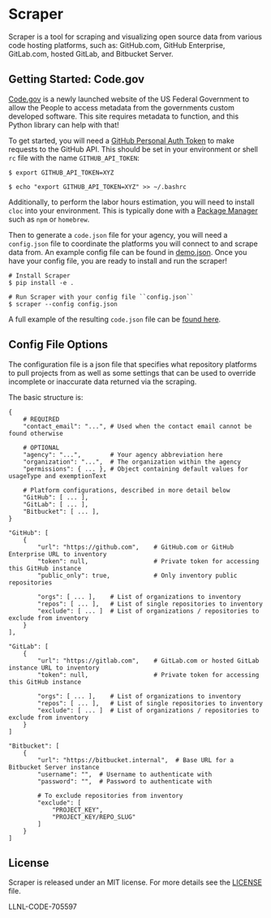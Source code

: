 # Scraper

Scraper is a tool for scraping and visualizing open source data from various
code hosting platforms, such as: GitHub.com, GitHub Enterprise, GitLab.com,
hosted GitLab, and Bitbucket Server.

## Getting Started: Code.gov

[Code.gov](https://code.gov) is a newly launched website of the US Federal
Government to allow the People to access metadata from the governments custom
developed software. This site requires metadata to function, and this Python
library can help with that!

To get started, you will need a [GitHub Personal Auth
Token](https://help.github.com/articles/creating-a-personal-access-token-for-the-command-line/)
to make requests to the GitHub API. This should be set in your environment or
shell ``rc`` file with the name ``GITHUB_API_TOKEN``:

    $ export GITHUB_API_TOKEN=XYZ

    $ echo "export GITHUB_API_TOKEN=XYZ" >> ~/.bashrc

Additionally, to perform the labor hours estimation, you will need to install
``cloc`` into your environment. This is typically done with a [Package
Manager](https://github.com/AlDanial/cloc#install-via-package-manager) such as
``npm`` or ``homebrew``.

Then to generate a ``code.json`` file for your agency, you will need a
``config.json`` file to coordinate the platforms you will connect to and scrape
data from. An example config file can be found in [demo.json](/demo.json). Once
you have your config file, you are ready to install and run the scraper!

    # Install Scraper
    $ pip install -e .

    # Run Scraper with your config file ``config.json``
    $ scraper --config config.json

A full example of the resulting ``code.json`` file can be [found
here](https://gist.github.com/IanLee1521/b7d7c0c2d8c24b10dd04edd5e8cab6c4).

## Config File Options

The configuration file is a json file that specifies what repository platforms
to pull projects from  as well as some settings that can be used to override
incomplete or inaccurate data returned via the scraping.

The basic structure is:

```
{
    # REQUIRED
    "contact_email": "...", # Used when the contact email cannot be found otherwise

    # OPTIONAL
    "agency": "...",        # Your agency abbreviation here
    "organization": "...",  # The organization within the agency
    "permissions": { ... }, # Object containing default values for usageType and exemptionText

    # Platform configurations, described in more detail below
    "GitHub": [ ... ],
    "GitLab": [ ... ],
    "Bitbucket": [ ... ],
}
```

```
"GitHub": [
    {
        "url": "https://github.com",    # GitHub.com or GitHub Enterprise URL to inventory
        "token": null,                  # Private token for accessing this GitHub instance
        "public_only": true,            # Only inventory public repositories

        "orgs": [ ... ],    # List of organizations to inventory
        "repos": [ ... ],   # List of single repositories to inventory
        "exclude": [ ... ]  # List of organizations / repositories to exclude from inventory
    }
],
```

```
"GitLab": [
    {
        "url": "https://gitlab.com",    # GitLab.com or hosted GitLab instance URL to inventory
        "token": null,                  # Private token for accessing this GitHub instance

        "orgs": [ ... ],    # List of organizations to inventory
        "repos": [ ... ],   # List of single repositories to inventory
        "exclude": [ ... ]  # List of organizations / repositories to exclude from inventory
    }
]
```

```
"Bitbucket": [
    {
        "url": "https://bitbucket.internal",  # Base URL for a Bitbucket Server instance
        "username": "",  # Username to authenticate with
        "password": "",  # Password to authenticate with

        # To exclude repositories from inventory
        "exclude": [
            "PROJECT_KEY",
            "PROJECT_KEY/REPO_SLUG"
        ]
    }
]
```

## License

Scraper is released under an MIT license. For more details see the
[LICENSE](/LICENSE) file.

LLNL-CODE-705597
